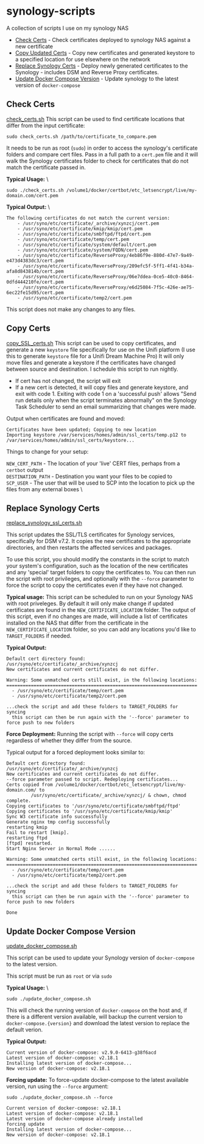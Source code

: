 # synology-scripts
A collection of scripts I use on my synology NAS

* [Check Certs](#check-certs) - Check certificates deployed to synology NAS against a new certificate
* [Copy Updated Certs](#copy-certs) - Copy new certificates and generated keystore to a specified location for use elsewhere on the network
* [Replace Synology Certs](#replace-certs) - Deploy newly generated certificates to the Synology - includes DSM and Reverse Proxy certificates.
* [Update Docker Compose Version](#update-compose) - Update synology to the latest version of `docker-compose` 

## <a name="check-certs"></a>Check Certs
[check_certs.sh](./check_certs.sh) 
This script can be used to find certificate locations that differ from the input certificate:
```
sudo check_certs.sh /path/to/certificate_to_compare.pem
```
It needs to be run as root (`sudo`) in order to access the synology's certificate folders and compare cert files.
Pass in a full path to a `cert.pem` file and it will walk the Synology certificates folder to check for certificates that 
do not match the certificate passed in.

**Typical Usage:** \
```
sudo ./check_certs.sh /volume1/docker/certbot/etc_letsencrypt/live/my-domain.com/cert.pem
```
**Typical Output:** \
```
The following certificates do not match the current version:
    - /usr/syno/etc/certificate/_archive/xynzcj/cert.pem
    - /usr/syno/etc/certificate/kmip/kmip/cert.pem
    - /usr/syno/etc/certificate/smbftpd/ftpd/cert.pem
    - /usr/syno/etc/certificate/temp/cert.pem
    - /usr/syno/etc/certificate/system/default/cert.pem
    - /usr/syno/etc/certificate/system/FQDN/cert.pem
    - /usr/syno/etc/certificate/ReverseProxy/4eb86f9e-880d-47e7-9a49-e473d4383dc3/cert.pem
    - /usr/syno/etc/certificate/ReverseProxy/209efc5f-5ff1-4f41-b34a-afa8d843814b/cert.pem
    - /usr/syno/etc/certificate/ReverseProxy/06e7ddea-0ce5-40c0-8464-0dfd444210fe/cert.pem
    - /usr/syno/etc/certificate/ReverseProxy/e6d25084-7f5c-426e-ae75-6ec22fe15d95/cert.pem
    - /usr/syno/etc/certificate/temp2/cert.pem
```
This script does not make any changes to any files.

## <a name="copy-certs"></a>Copy Certs
[copy_SSL_certs.sh](./copy_SSL_certs.sh)
This script can be used to copy certificates, and generate a new `keystore` file specifically for use on the Unifi platform
(I use this to generate `keystore` file for a Unifi Dream Machine Pro)
It will only move files and generate a keystore if the certificates have changed between source and destination.
I schedule this script to run nightly. 
- If cert has not changed, the script will exit
- If a new cert is detected, it will copy files and generate keystore, and exit with code 1.
Exiting with code 1 on a 'successful push' allows "Send run details only when the script terminates abnormally" on the Synology Task Scheduler to send an email summarizing that changes were made.

Output when certificates are found and moved:
```
Certificates have been updated; Copying to new location
Importing keystore /var/services/homes/admin/ssl_certs/temp.p12 to /var/services/homes/admin/ssl_certs/keystore...
```
Things to change for your setup:

`NEW_CERT_PATH` - The location of your 'live' CERT files, perhaps from a `certbot` output \
`DESTINATION_PATH` - Destination you want your files to be copied to \
`SCP_USER` - The user that will be used to SCP into the location to pick up the files from any external boxes \

## <a name="replace-certs"></a>Replace Synology Certs
[replace_synology_ssl_certs.sh](./replace_synology_ssl_certs.sh)

This script updates the SSL/TLS certificates for Synology services, specifically for DSM v7.2. It copies the new certificates to the appropriate directories, and then restarts the affected services and packages.

To use this script, you should modify the constants in the script to match your system's configuration, such as the location of the new certificates and any 'special' target folders to copy the certificates to. You can then run the script with root privileges, and optionally with the `--force` parameter to force the script to copy the certificates even if they have not changed.

**Typical usage:**
This script can be scheduled to run on your Synology NAS with root priveleges. By default it will only make change if updated certificates are found in the `NEW_CERTIFICATE_LOCATION` folder. The output of this script, even if no changes are made, will include a list of certificates installed on the NAS that differ from the certificate in the `NEW_CERTIFICATE_LOCATION` folder, so you can add any locations you'd like to `TARGET_FOLDERS` if needed.

**Typical Output:**
```
Default cert directory found: /usr/syno/etc/certificate/_archive/xynzcj
New certificates and current certificates do not differ.

Warning: Some unmatched certs still exist, in the following locations:
======================================================================
  - /usr/syno/etc/certificate/temp/cert.pem
  - /usr/syno/etc/certificate/temp2/cert.pem

...check the script and add these folders to TARGET_FOLDERS for syncing
  this script can then be run again with the '--force' parameter to force push to new folders
```

**Force Deployment:**
Running the script with `--force` will copy certs regardless of whether they differ from the source.

Typical output for a forced deployment looks similar to:
```
Default cert directory found: /usr/syno/etc/certificate/_archive/xynzcj
New certificates and current certificates do not differ.
--force parameter passed to script. Redeploying certificates...
Certs copied from /volume1/docker/certbot/etc_letsencrypt/live/my-domain.com/ to
         /usr/syno/etc/certificate/_archive/xynzcj/ & chown, chmod complete.
Copying certificates to '/usr/syno/etc/certificate/smbftpd/ftpd'
Copying certificates to '/usr/syno/etc/certificate/kmip/kmip'
Sync W3 certificate info successfully
Generate nginx tmp config successfully
restarting kmip
Fail to restart [kmip].
restarting ftpd
[ftpd] restarted.
Start Nginx Server in Normal Mode ......

Warning: Some unmatched certs still exist, in the following locations:
======================================================================
  - /usr/syno/etc/certificate/temp/cert.pem
  - /usr/syno/etc/certificate/temp2/cert.pem

...check the script and add these folders to TARGET_FOLDERS for syncing
  this script can then be run again with the '--force' parameter to force push to new folders

Done
```

## <a name="update-compose"></a>Update Docker Compose Version
[update_docker_compose.sh](./update_docker_compose.sh) 

This script can be used to update your Synology version of `docker-compose` to the latest version.

This script must be run as `root` or via `sudo`

**Typical Usage:** \
```
sudo ./update_docker_compose.sh 
```

This will check the running version of `docker-compose` on the host and, if there is a different version available, will backup the current version to `docker-compose.{version}` and download the latest version to replace the default verion.

**Typical Output:**
```
Current version of docker-compose: v2.9.0-6413-g38f6acd
Latest version of docker-compose: v2.18.1
Installing latest version of docker-compose...
New version of docker-compose: v2.18.1
```

**Forcing update:**
To force-update docker-compose to the latest available version, run using the `--force` argument:

`sudo ./update_docker_compose.sh --force` 
```
Current version of docker-compose: v2.18.1
Latest version of docker-compose: v2.18.1
Latest version of docker-compose already installed
forcing update
Installing latest version of docker-compose...
New version of docker-compose: v2.18.1
```




